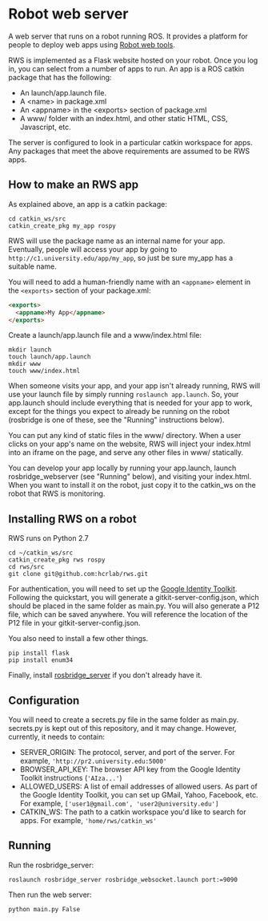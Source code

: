 # Robot web server

A web server that runs on a robot running ROS. It provides a platform for people to deploy web apps using [Robot web tools](http://robotwebtools.org/).

RWS is implemented as a Flask website hosted on your robot. Once you log in, you can select from a number of apps to run. An app is a ROS catkin package that has the following:
* An launch/app.launch file.
* A &lt;name&gt; in package.xml
* An &lt;appname&gt; in the &lt;exports&gt; section of package.xml
* A www/ folder with an index.html, and other static HTML, CSS, Javascript, etc.

The server is configured to look in a particular catkin workspace for apps. Any packages that meet the above requirements are assumed to be RWS apps.

## How to make an RWS app
As explained above, an app is a catkin package:
```
cd catkin_ws/src
catkin_create_pkg my_app rospy
```

RWS will use the package name as an internal name for your app. Eventually, people will access your app by going to `http://c1.university.edu/app/my_app`, so just be sure my_app has a suitable name.

You will need to add a human-friendly name with an `<appname>` element in the `<exports>` section of your package.xml:
```html
<exports>
  <appname>My App</appname>
</exports>
```

Create a launch/app.launch file and a www/index.html file:
```
mkdir launch
touch launch/app.launch
mkdir www
touch www/index.html
```

When someone visits your app, and your app isn't already running, RWS will use your launch file by simply running `roslaunch app.launch`. So, your app.launch should include everything that is needed for your app to work, except for the things you expect to already be running on the robot (rosbridge is one of these, see the "Running" instructions below).

You can put any kind of static files in the www/ directory. When a user clicks on your app's name on the website, RWS will inject your index.html into an iframe on the page, and serve any other files in www/ statically.

You can develop your app locally by running your app.launch, launch rosbridge_webserver (see "Running" below), and visiting your index.html. When you want to install it on the robot, just copy it to the catkin_ws on the robot that RWS is monitoring.

## Installing RWS on a robot
RWS runs on Python 2.7

```
cd ~/catkin_ws/src
catkin_create_pkg rws rospy
cd rws/src
git clone git@github.com:hcrlab/rws.git
```

For authentication, you will need to set up the [Google Identity Toolkit](https://developers.google.com/identity-toolkit/quickstart/python). Following the quickstart, you will generate a gitkit-server-config.json, which should be placed in the same folder as main.py. You will also generate a P12 file, which can be saved anywhere. You will reference the location of the P12 file in your gitkit-server-config.json.

You also need to install a few other things.
```
pip install flask
pip install enum34
```

Finally, install [rosbridge_server](http://wiki.ros.org/rosbridge_server) if you don't already have it.

## Configuration
You will need to create a secrets.py file in the same folder as main.py. secrets.py is kept out of this repository, and it may change. However, currently, it needs to contain:
* SERVER_ORIGIN: The protocol, server, and port of the server. For example, `'http://pr2.university.edu:5000'`
* BROWSER_API_KEY: The browser API key from the Google Identity Toolkit instructions (`'AIza...'`)
* ALLOWED_USERS: A list of email addresses of allowed users. As part of the Google Identity Toolkit, you can set up GMail, Yahoo, Facebook, etc. For example, `['user1@gmail.com', 'user2@university.edu']`
* CATKIN_WS: The path to a catkin workspace you'd like to search for apps. For example, `'home/rws/catkin_ws'`

## Running
Run the rosbridge_server:
```
roslaunch rosbridge_server rosbridge_websocket.launch port:=9090
```

Then run the web server:
```
python main.py False
```
